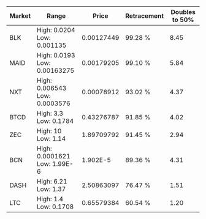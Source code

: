 | Market | Range | Price| Retracement | Doubles to 50% |
| --- | --- | --- | --- | --- |
| BLK | High: 0.0204<br />Low: 0.001135 | 0.00127449 | 99.28 % | 8.45 |
| MAID | High: 0.0193<br />Low: 0.00163275 | 0.00179205 | 99.10 % | 5.84 |
| NXT | High: 0.006543<br />Low: 0.0003576 | 0.00078912 | 93.02 % | 4.37 |
| BTCD | High: 3.3<br />Low: 0.1784 | 0.43276787 | 91.85 % | 4.02 |
| ZEC | High: 10<br />Low: 1.14 | 1.89709792 | 91.45 % | 2.94 |
| BCN | High: 0.0001621<br />Low: 1.99E-6 | 1.902E-5 | 89.36 % | 4.31 |
| DASH | High: 6.21<br />Low: 1.37 | 2.50863097 | 76.47 % | 1.51 |
| LTC | High: 1.4<br />Low: 0.1708 | 0.65579384 | 60.54 % | 1.20 |
